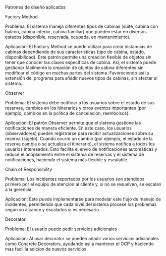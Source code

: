 Patrones de diseño aplicados

Factory Method

Problema: El sistema maneja diferentes tipos de cabinas (suite, cabina con balcón, cabina interior, cabina familiar) que pueden estar en diversos estados (disponible, reservada, ocupada, en mantenimiento).

Aplicación: El Factory Method se puede utilizar para crear instancias de cabinas dependiendo de sus características (tipo de cabina, estado, disponibilidad). Este patrón permite una creación flexible de objetos sin tener que conocer las clases específicas de cabina. Así, el sistema puede gestionar fácilmente la creación de objetos de cabina diferentes sin modificar el código en muchas partes del sistema. Favoreciendo así la extensión del programa para añadir nuevos tipos de cabinas, sin afectar al sistema.

Observer

Problema: El sistema debe notificar a los usuarios sobre el estado de sus reservas, cambios en los itinerarios y otros eventos importantes (por ejemplo, cambios en la política de cancelación, reembolsos).

Aplicación: El patrón Observer permite que el sistema gestione las notificaciones de manera eficiente. En este caso, los usuarios (observadores) pueden registrarse para recibir actualizaciones sobre su reserva (sujeto). Cuando ocurre un cambio (por ejemplo, el estado de la reserva cambia o se actualiza el itinerario), el sistema notifica a todos los usuarios interesados. Esto facilita el envío de notificaciones automáticas y reduce el acoplamiento entre el sistema de reservas y el sistema de notificaciones, haciendo el sistema más flexible y escalable.

Chain of Responsibility

Problema: Los incidentes reportados por los usuarios son atendidos primero por el equipo de atención al cliente y, si no se resuelven, se escalan a la gerencia.

Aplicación: Este puede implementarse para modelar este flujo de manejo de incidentes, permitiendo que cada nivel del sistema procese los problemas según su alcance y escalarlos si es necesario.

Decorator

Problema: El usuario puede pedir servicios adicionales

Aplicacion: Al usar decorator se pueden añadir varios servicios adicionales como Concrete Decorators, ayudando asi a mantener el OCP y haciendo mas facil la adicion de nuevos servicios.
